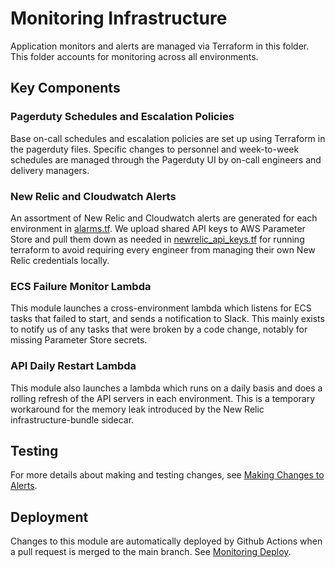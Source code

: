 # Monitoring Infrastructure

Application monitors and alerts are managed via Terraform in this folder. This folder accounts for monitoring across all environments.

## Key Components

### Pagerduty Schedules and Escalation Policies

Base on-call schedules and escalation policies are set up using Terraform in the pagerduty files. Specific changes to personnel and week-to-week schedules are managed through the Pagerduty UI by on-call engineers and delivery managers.

### New Relic and Cloudwatch Alerts

An assortment of New Relic and Cloudwatch alerts are generated for each environment in [alarms.tf](./alarms.tf). We upload shared API keys to AWS Parameter Store and pull them down as needed in [newrelic_api_keys.tf](./newrelic_api_keys.tf) for running terraform to avoid requiring every engineer from managing their own New Relic credentials locally.

### ECS Failure Monitor Lambda

This module launches a cross-environment lambda which listens for ECS tasks that failed to start, and sends a notification to Slack. This mainly exists to notify us of any tasks that were broken by a code change, notably for missing Parameter Store secrets.

### API Daily Restart Lambda

This module also launches a lambda which runs on a daily basis and does a rolling refresh of the API servers in each environment. This is a temporary workaround for the memory leak introduced by the New Relic infrastructure-bundle sidecar.

## Testing

For more details about making and testing changes, see [Making Changes to Alerts](../../docs/infra/making-changes-to-alerts.md).

## Deployment

Changes to this module are automatically deployed by Github Actions when a pull request is merged to the main branch. See [Monitoring Deploy](https://github.com/EOLWD/pfml/actions/workflows/monitoring-deploy.yml).

